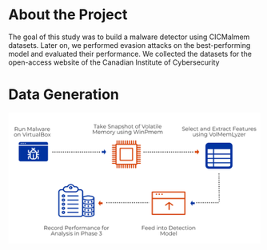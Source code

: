 # About the Project
The goal of this study was to build a malware detector using CICMalmem datasets. Later on, we performed evasion attacks on the best-performing model and evaluated their performance. We collected the datasets for the open-access website of the Canadian Institute of Cybersecurity 


# Data Generation 
![Screenshot](datasetgeneration.png)
